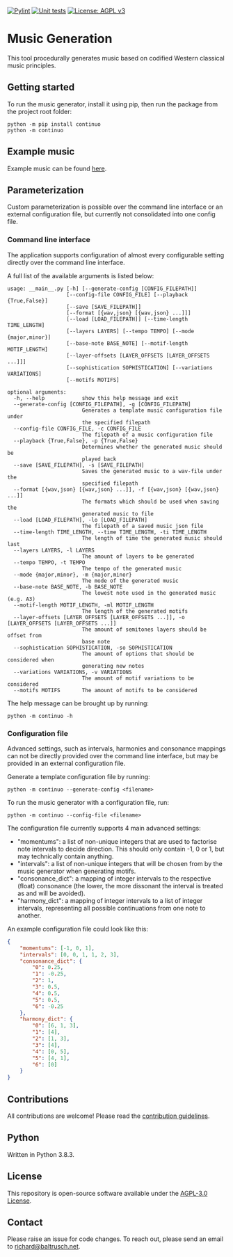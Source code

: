 [![Pylint](https://github.com/rbaltrusch/continuo/actions/workflows/pylint.yml/badge.svg)](https://github.com/rbaltrusch/continuo/actions/workflows/pylint.yml)
[![Unit tests](https://github.com/rbaltrusch/continuo/actions/workflows/pytest-unit-tests.yml/badge.svg)](https://github.com/rbaltrusch/continuo/actions/workflows/pytest-unit-tests.yml)
[![License: AGPL v3](https://img.shields.io/badge/License-AGPL_v3-blue.svg)](https://www.gnu.org/licenses/agpl-3.0)

# Music Generation

This tool procedurally generates music based on codified Western classical music principles.

## Getting started

To run the music generator, install it using pip, then run the package from the project root folder:

    python -m pip install continuo
    python -m continuo

## Example music

Example music can be found [here](https://github.com/rbaltrusch/continuo/blob/master/example_music).

## Parameterization

Custom parameterization is possible over the command line interface or an external configuration file, but currently not consolidated into one config file.

### Command line interface

The application supports configuration of almost every configurable setting directly over the command line interface.

A full list of the available arguments is listed below:

```
usage: __main__.py [-h] [--generate-config [CONFIG_FILEPATH]]
                   [--config-file CONFIG_FILE] [--playback {True,False}]
                   [--save [SAVE_FILEPATH]]
                   [--format [{wav,json} [{wav,json} ...]]]
                   [--load [LOAD_FILEPATH]] [--time-length TIME_LENGTH]
                   [--layers LAYERS] [--tempo TEMPO] [--mode {major,minor}]
                   [--base-note BASE_NOTE] [--motif-length MOTIF_LENGTH]
                   [--layer-offsets [LAYER_OFFSETS [LAYER_OFFSETS ...]]]
                   [--sophistication SOPHISTICATION] [--variations VARIATIONS]
                   [--motifs MOTIFS]

optional arguments:
  -h, --help            show this help message and exit
  --generate-config [CONFIG_FILEPATH], -g [CONFIG_FILEPATH]
                        Generates a template music configuration file under
                        the specified filepath
  --config-file CONFIG_FILE, -c CONFIG_FILE
                        The filepath of a music configuration file
  --playback {True,False}, -p {True,False}
                        Determines whether the generated music should be
                        played back
  --save [SAVE_FILEPATH], -s [SAVE_FILEPATH]
                        Saves the generated music to a wav-file under the
                        specified filepath
  --format [{wav,json} [{wav,json} ...]], -f [{wav,json} [{wav,json} ...]]
                        The formats which should be used when saving the
                        generated music to file
  --load [LOAD_FILEPATH], -lo [LOAD_FILEPATH]
                        The filepath of a saved music json file
  --time-length TIME_LENGTH, --time TIME_LENGTH, -ti TIME_LENGTH
                        The length of time the generated music should last
  --layers LAYERS, -l LAYERS
                        The amount of layers to be generated
  --tempo TEMPO, -t TEMPO
                        The tempo of the generated music
  --mode {major,minor}, -m {major,minor}
                        The mode of the generated music
  --base-note BASE_NOTE, -b BASE_NOTE
                        The lowest note used in the generated music (e.g. A3)
  --motif-length MOTIF_LENGTH, -ml MOTIF_LENGTH
                        The length of the generated motifs
  --layer-offsets [LAYER_OFFSETS [LAYER_OFFSETS ...]], -o [LAYER_OFFSETS [LAYER_OFFSETS ...]]
                        The amount of semitones layers should be offset from
                        base note
  --sophistication SOPHISTICATION, -so SOPHISTICATION
                        The amount of options that should be considered when
                        generating new notes
  --variations VARIATIONS, -v VARIATIONS
                        The amount of motif variations to be considered
  --motifs MOTIFS       The amount of motifs to be considered

```

The help message can be brought up by running:

```
python -m continuo -h
```

### Configuration file

Advanced settings, such as intervals, harmonies and consonance mappings can not be directly provided over the command line interface, but may be provided in an external configuration file.

Generate a template configuration file by running:

```
python -m continuo --generate-config <filename>
```

To run the music generator with a configuration file, run:

```
python -m continuo --config-file <filename>
```

The configuration file currently supports 4 main advanced settings:
- "momentums": a list of non-unique integers that are used to factorise note intervals to decide direction. This should only contain -1, 0 or 1, but may technically contain anything.
- "intervals": a list of non-unique integers that will be chosen from by the music generator when generating motifs.
- "consonance_dict": a mapping of integer intervals to the respective (float) consonance (the lower, the more dissonant the interval is treated as and will be avoided).
- "harmony_dict": a mapping of integer intervals to a list of integer intervals, representing all possible continuations from one note to another.

An example configuration file could look like this:
```json
{
    "momentums": [-1, 0, 1],
    "intervals": [0, 0, 1, 1, 2, 3],
    "consonance_dict": {
        "0": 0.25,
        "1": -0.25,
        "2": 1,
        "3": 0.5,
        "4": 0.5,
        "5": 0.5,
        "6": -0.25
    },
    "harmony_dict": {
        "0": [6, 1, 3],
        "1": [4],
        "2": [1, 3],
        "3": [4],
        "4": [0, 5],
        "5": [4, 1],
        "6": [0]
    }
}
```

## Contributions

All contributions are welcome! Please read the [contribution guidelines](https://github.com/rbaltrusch/continuo/blob/master/CONTRIBUTING.md).

## Python

Written in Python 3.8.3.

## License

This repository is open-source software available under the [AGPL-3.0 License](https://github.com/rbaltrusch/continuo/blob/master/LICENSE).

## Contact

Please raise an issue for code changes. To reach out, please send an email to richard@baltrusch.net.
